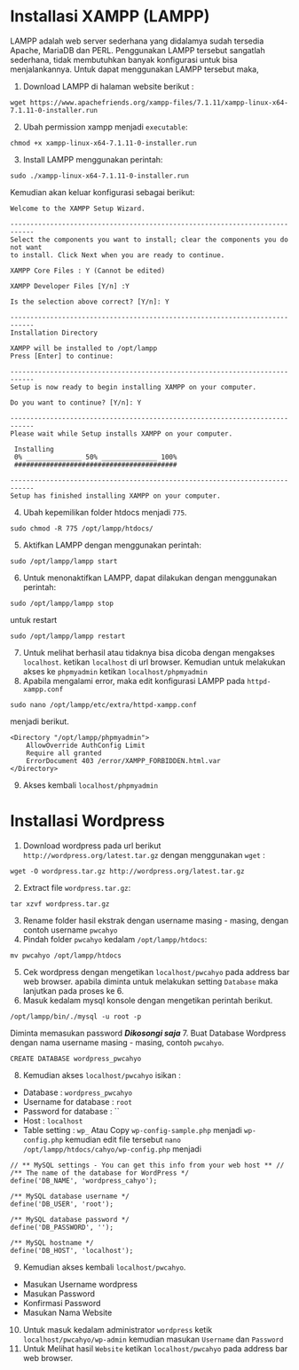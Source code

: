 # Installasi XAMPP (LAMPP)

LAMPP adalah web server sederhana yang didalamya sudah tersedia Apache, MariaDB dan PERL. Penggunakan LAMPP tersebut sangatlah sederhana, tidak membutuhkan banyak konfigurasi untuk bisa menjalankannya. Untuk dapat menggunakan LAMPP tersebut maka,

1. Download LAMPP di halaman website berikut :
```
wget https://www.apachefriends.org/xampp-files/7.1.11/xampp-linux-x64-7.1.11-0-installer.run
```
2. Ubah permission xampp menjadi `executable`:
```
chmod +x xampp-linux-x64-7.1.11-0-installer.run
```
3. Install LAMPP menggunakan perintah:
```
sudo ./xampp-linux-x64-7.1.11-0-installer.run
```
Kemudian akan keluar konfigurasi sebagai berikut:
```
Welcome to the XAMPP Setup Wizard.

----------------------------------------------------------------------------
Select the components you want to install; clear the components you do not want 
to install. Click Next when you are ready to continue.

XAMPP Core Files : Y (Cannot be edited)

XAMPP Developer Files [Y/n] :Y

Is the selection above correct? [Y/n]: Y

----------------------------------------------------------------------------
Installation Directory

XAMPP will be installed to /opt/lampp
Press [Enter] to continue:

----------------------------------------------------------------------------
Setup is now ready to begin installing XAMPP on your computer.

Do you want to continue? [Y/n]: Y

----------------------------------------------------------------------------
Please wait while Setup installs XAMPP on your computer.

 Installing
 0% ______________ 50% ______________ 100%
 #########################################

----------------------------------------------------------------------------
Setup has finished installing XAMPP on your computer.
```
4. Ubah kepemilikan folder htdocs menjadi `775`.
```
sudo chmod -R 775 /opt/lampp/htdocs/
```
5. Aktifkan LAMPP dengan menggunakan perintah:
```
sudo /opt/lampp/lampp start
```
6. Untuk menonaktifkan LAMPP, dapat dilakukan dengan menggunakan perintah:
```
sudo /opt/lampp/lampp stop
```
untuk restart
```
sudo /opt/lampp/lampp restart
```
7. Untuk melihat berhasil atau tidaknya bisa dicoba dengan mengakses `localhost`. ketikan `localhost` di url browser. Kemudian untuk melakukan akses ke `phpmyadmin` ketikan `localhost/phpmyadmin`
8. Apabila mengalami error, maka edit konfigurasi LAMPP pada `httpd-xampp.conf`
```
sudo nano /opt/lampp/etc/extra/httpd-xampp.conf
```
menjadi berikut.
```
<Directory "/opt/lampp/phpmyadmin">
    AllowOverride AuthConfig Limit
    Require all granted
    ErrorDocument 403 /error/XAMPP_FORBIDDEN.html.var
</Directory>
```
9. Akses kembali `localhost/phpmyadmin`


# Installasi Wordpress

1. Download wordpress pada url berikut `http://wordpress.org/latest.tar.gz` dengan menggunakan `wget` :
```
wget -O wordpress.tar.gz http://wordpress.org/latest.tar.gz
```
2. Extract file `wordpress.tar.gz`:
```
tar xzvf wordpress.tar.gz
```
3. Rename folder hasil ekstrak dengan username masing - masing, dengan contoh username `pwcahyo`
4. Pindah folder `pwcahyo` kedalam `/opt/lampp/htdocs`:
```
mv pwcahyo /opt/lampp/htdocs
```
5. Cek wordpress dengan mengetikan `localhost/pwcahyo` pada address bar web browser. apabila diminta untuk melakukan setting `Database` maka lanjutkan pada proses ke 6.
6. Masuk kedalam mysql konsole dengan mengetikan perintah berikut.
```
/opt/lampp/bin/./mysql -u root -p
```
Diminta memasukan password ***Dikosongi saja***
7. Buat Database Wordpress dengan nama username masing - masing, contoh `pwcahyo`.
```
CREATE DATABASE wordpress_pwcahyo
```
8. Kemudian akses `localhost/pwcahyo` isikan :
- Database : `wordpress_pwcahyo`
- Username for database : `root`
- Password for database : ``
- Host : `localhost`
- Table setting : `wp_`
Atau
Copy `wp-config-sample.php` menjadi `wp-config.php` kemudian edit file tersebut `nano /opt/lampp/htdocs/cahyo/wp-config.php` menjadi
```
// ** MySQL settings - You can get this info from your web host ** //
/** The name of the database for WordPress */
define('DB_NAME', 'wordpress_cahyo');

/** MySQL database username */
define('DB_USER', 'root');

/** MySQL database password */
define('DB_PASSWORD', '');

/** MySQL hostname */
define('DB_HOST', 'localhost');
```
9. Kemudian akses kembali `localhost/pwcahyo`.
- Masukan Username wordpress
- Masukan Password
- Konfirmasi Password
- Masukan Nama Website

10. Untuk masuk kedalam administrator `wordpress` ketik `localhost/pwcahyo/wp-admin` kemudian masukan `Username` dan `Password`
11. Untuk Melihat hasil `Website` ketikan `localhost/pwcahyo` pada address bar web browser.
